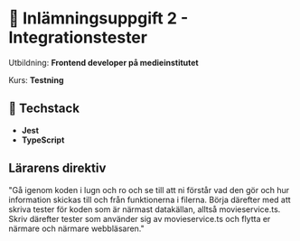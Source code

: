 # 🧪 Inlämningsuppgift 2 - Integrationstester
Utbildning: **Frontend developer på medieinstitutet**

Kurs: **Testning**

## 🧰 Techstack
- **Jest**
- **TypeScript**

## Lärarens direktiv

"Gå igenom koden i lugn och ro och se till att ni förstår vad den gör och hur information skickas till och från funktionerna i filerna. Börja därefter med att skriva tester för koden som är närmast datakällan, alltså movieservice.ts. Skriv därefter tester som använder sig av movieservice.ts och flytta er närmare och närmare webbläsaren." 
